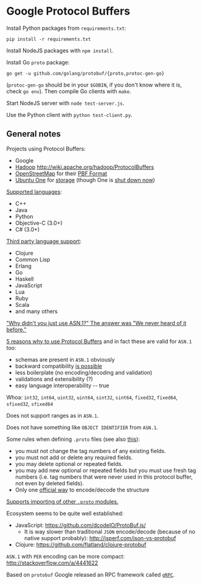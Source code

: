 # Google Protocol Buffers

Install Python packages from `requirements.txt`:
```
pip install -r requirements.txt
```

Install NodeJS packages with `npm install`.

Install Go `proto` package:
```
go get -u github.com/golang/protobuf/{proto,protoc-gen-go}
```
(`protoc-gen-go` should be in your `$GOBIN`, if you don't know where it is, check `go env`).
Then compile Go clients with `make`.

Start NodeJS server with `node test-server.js`.

Use the Python client with `python test-client.py`.

## General notes

Projects using Protocol Buffers:
- Google
- [Hadoop](https://hadoop.apache.org/) http://wiki.apache.org/hadoop/ProtocolBuffers
- [OpenStreetMap](http://www.openstreetmap.org/) for their [PBF Format](http://wiki.openstreetmap.org/wiki/PBF_Format)
- [Ubuntu One](https://en.wikipedia.org/wiki/Ubuntu_One) for [storage](https://wiki.ubuntu.com/UbuntuOne/TechnicalDetails)
  (though One is [shut down now](http://blog.canonical.com/2014/04/02/shutting-down-ubuntu-one-file-services/))
  
[Supported languages](https://developers.google.com/protocol-buffers/docs/reference/other):
- C++
- Java
- Python
- Objective-C (3.0+)
- C# (3.0+)

[Third party language support](https://github.com/google/protobuf/wiki/Third-Party-Add-ons):
- Clojure
- Common Lisp
- Erlang
- Go
- Haskell
- JavaScript
- Lua
- Ruby
- Scala
- and many others


["Why didn't you just use ASN.1?" The answer was "We never heard of it before."](http://www.reddit.com/r/programming/comments/1hf7ds/useful_old_technologies_asn1/cau70wc)

[5 reasons why to use Protocol Buffers](http://blog.codeclimate.com/blog/2014/06/05/choose-protocol-buffers/) and in fact these are valid for `ASN.1` too:
- schemas are present in `ASN.1` obviously
- backward compatibility [is possible](https://www.evernote.com/shard/s120/view/8c26ac86-e821-4eec-a1c4-4eb994d6e60b?csrfBusterToken=U%3Dca4fc4%3AP%3D%2F%3AE%3D14db8148d09%3AS%3De0181a6d556dcc12ecc5cc786f11ce0d#st=p&n=8c26ac86-e821-4eec-a1c4-4eb994d6e60b)
- less boilerplate (no encoding/decoding and validation)
- validations and extensibility (?)
- easy language interoperability -- true

Whoa: `int32`, `int64`, `uint32`, `uint64`, `sint32`, `sint64`, `fixed32`, `fixed64`, `sfixed32`, `sfixed64`

Does not support ranges as in `ASN.1`.

Does not have something like `OBJECT IDENTIFIER` from `ASN.1`.

Some rules when defining `.proto` files (see also [this](https://developers.google.com/protocol-buffers/docs/proto#updating)):
- you must not change the tag numbers of any existing fields.
- you must not add or delete any required fields.
- you may delete optional or repeated fields.
- you may add new optional or repeated fields but you must use fresh tag numbers (i.e. tag numbers that were never used in this protocol buffer, not even by deleted fields).
- Only one [official way](https://developers.google.com/protocol-buffers/docs/encoding) to encode/decode the structure

[Supports importing of other `.proto` modules.](https://developers.google.com/protocol-buffers/docs/proto#importing-definitions)

Ecosystem seems to be quite well established:
- JavaScript: https://github.com/dcodeIO/ProtoBuf.js/
  - It is way slower than traditional `JSON` encode/decode (because of no native support probably): http://jsperf.com/json-vs-protobuf
- Clojure: https://github.com/flatland/clojure-protobuf

`ASN.1` with `PER` encoding can be more compact: http://stackoverflow.com/a/4441622

Based on `protobuf` Google released an RPC framework called [`gRPC`](http://www.grpc.io/).
